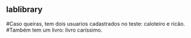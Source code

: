 ## lablibrary

#Caso queiras, tem dois usuarios cadastrados no teste: caloteiro e ricão.  
#Também tem um livro: livro caríssimo.
